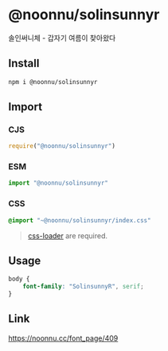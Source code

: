 # @noonnu/solinsunnyr
솔인써니체 - 갑자기 여름이 찾아왔다

## Install
```sh
npm i @noonnu/solinsunnyr
```
## Import
### CJS
```js
require("@noonnu/solinsunnyr")
```
### ESM
```js
import "@noonnu/solinsunnyr"
```
### CSS 
```css
@import "~@noonnu/solinsunnyr/index.css"
```
> [css-loader](https://github.com/webpack-contrib/css-loader) are required.

## Usage
```css
body {
    font-family: "SolinsunnyR", serif;
}
```

## Link
https://noonnu.cc/font_page/409